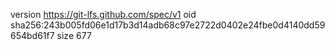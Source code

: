 version https://git-lfs.github.com/spec/v1
oid sha256:243b005fd06e1d17b3d14adb68c97e2722d0402e24fbe0d4140dd59654bd61f7
size 677
